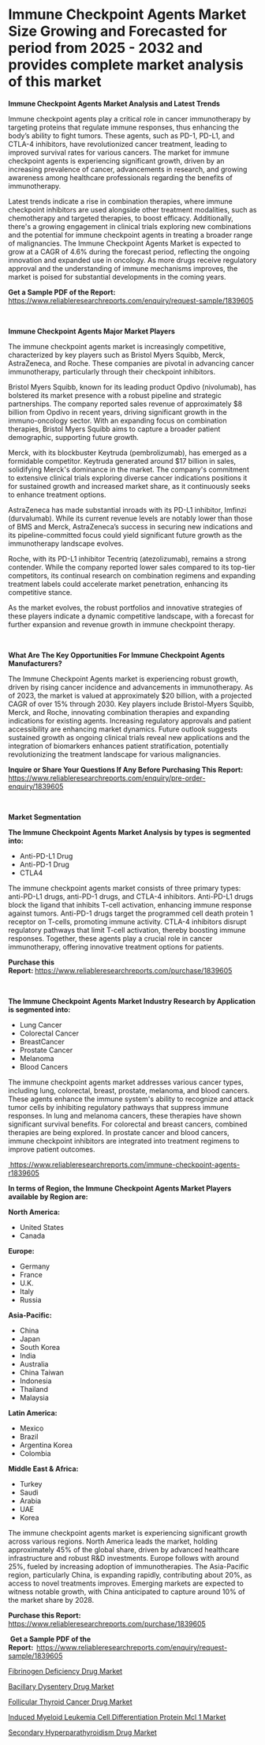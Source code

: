 <p><h1>Immune Checkpoint Agents Market Size Growing and Forecasted for period from 2025 - 2032 and provides complete market analysis of this market</h1></p><p><strong>Immune Checkpoint Agents Market Analysis and Latest Trends</strong></p>
<p><p>Immune checkpoint agents play a critical role in cancer immunotherapy by targeting proteins that regulate immune responses, thus enhancing the body’s ability to fight tumors. These agents, such as PD-1, PD-L1, and CTLA-4 inhibitors, have revolutionized cancer treatment, leading to improved survival rates for various cancers. The market for immune checkpoint agents is experiencing significant growth, driven by an increasing prevalence of cancer, advancements in research, and growing awareness among healthcare professionals regarding the benefits of immunotherapy.</p><p>Latest trends indicate a rise in combination therapies, where immune checkpoint inhibitors are used alongside other treatment modalities, such as chemotherapy and targeted therapies, to boost efficacy. Additionally, there's a growing engagement in clinical trials exploring new combinations and the potential for immune checkpoint agents in treating a broader range of malignancies. The Immune Checkpoint Agents Market is expected to grow at a CAGR of 4.6% during the forecast period, reflecting the ongoing innovation and expanded use in oncology. As more drugs receive regulatory approval and the understanding of immune mechanisms improves, the market is poised for substantial developments in the coming years.</p></p>
<p><strong>Get a Sample PDF of the Report:&nbsp;</strong> <a href="https://www.reliableresearchreports.com/enquiry/request-sample/1839605?utm_campaign=41&utm_medium=2&utm_source=Github&utm_content=ia&utm_term=09032025&utm_id=immune-checkpoint-agents">https://www.reliableresearchreports.com/enquiry/request-sample/1839605</a></p>
<p>&nbsp;</p>
<p><strong>Immune Checkpoint Agents Major Market Players</strong></p>
<p><p>The immune checkpoint agents market is increasingly competitive, characterized by key players such as Bristol Myers Squibb, Merck, AstraZeneca, and Roche. These companies are pivotal in advancing cancer immunotherapy, particularly through their checkpoint inhibitors.</p><p>Bristol Myers Squibb, known for its leading product Opdivo (nivolumab), has bolstered its market presence with a robust pipeline and strategic partnerships. The company reported sales revenue of approximately $8 billion from Opdivo in recent years, driving significant growth in the immuno-oncology sector. With an expanding focus on combination therapies, Bristol Myers Squibb aims to capture a broader patient demographic, supporting future growth.</p><p>Merck, with its blockbuster Keytruda (pembrolizumab), has emerged as a formidable competitor. Keytruda generated around $17 billion in sales, solidifying Merck's dominance in the market. The company's commitment to extensive clinical trials exploring diverse cancer indications positions it for sustained growth and increased market share, as it continuously seeks to enhance treatment options.</p><p>AstraZeneca has made substantial inroads with its PD-L1 inhibitor, Imfinzi (durvalumab). While its current revenue levels are notably lower than those of BMS and Merck, AstraZeneca’s success in securing new indications and its pipeline-committed focus could yield significant future growth as the immunotherapy landscape evolves.</p><p>Roche, with its PD-L1 inhibitor Tecentriq (atezolizumab), remains a strong contender. While the company reported lower sales compared to its top-tier competitors, its continual research on combination regimens and expanding treatment labels could accelerate market penetration, enhancing its competitive stance.</p><p>As the market evolves, the robust portfolios and innovative strategies of these players indicate a dynamic competitive landscape, with a forecast for further expansion and revenue growth in immune checkpoint therapy.</p></p>
<p>&nbsp;</p>
<p><strong>What Are The Key Opportunities For Immune Checkpoint Agents Manufacturers?</strong></p>
<p><p>The Immune Checkpoint Agents market is experiencing robust growth, driven by rising cancer incidence and advancements in immunotherapy. As of 2023, the market is valued at approximately $20 billion, with a projected CAGR of over 15% through 2030. Key players include Bristol-Myers Squibb, Merck, and Roche, innovating combination therapies and expanding indications for existing agents. Increasing regulatory approvals and patient accessibility are enhancing market dynamics. Future outlook suggests sustained growth as ongoing clinical trials reveal new applications and the integration of biomarkers enhances patient stratification, potentially revolutionizing the treatment landscape for various malignancies.</p></p>
<p><strong>Inquire or Share Your Questions If Any Before Purchasing This Report:</strong> <a href="https://www.reliableresearchreports.com/enquiry/pre-order-enquiry/1839605?utm_campaign=41&utm_medium=2&utm_source=Github&utm_content=ia&utm_term=09032025&utm_id=immune-checkpoint-agents">https://www.reliableresearchreports.com/enquiry/pre-order-enquiry/1839605</a></p>
<p>&nbsp;</p>
<p><strong>Market Segmentation</strong></p>
<p><strong>The Immune Checkpoint Agents Market Analysis by types is segmented into:</strong></p>
<p><ul><li>Anti-PD-L1 Drug</li><li>Anti-PD-1 Drug</li><li>CTLA4</li></ul></p>
<p><p>The immune checkpoint agents market consists of three primary types: anti-PD-L1 drugs, anti-PD-1 drugs, and CTLA-4 inhibitors. Anti-PD-L1 drugs block the ligand that inhibits T-cell activation, enhancing immune response against tumors. Anti-PD-1 drugs target the programmed cell death protein 1 receptor on T-cells, promoting immune activity. CTLA-4 inhibitors disrupt regulatory pathways that limit T-cell activation, thereby boosting immune responses. Together, these agents play a crucial role in cancer immunotherapy, offering innovative treatment options for patients.</p></p>
<p><strong>Purchase this Report:&nbsp;</strong><a href="https://www.reliableresearchreports.com/purchase/1839605?utm_campaign=41&utm_medium=2&utm_source=Github&utm_content=ia&utm_term=09032025&utm_id=immune-checkpoint-agents">https://www.reliableresearchreports.com/purchase/1839605</a></p>
<p>&nbsp;</p>
<p><strong>The Immune Checkpoint Agents Market Industry Research by Application is segmented into:</strong></p>
<p><ul><li>Lung Cancer</li><li>Colorectal Cancer</li><li>BreastCancer</li><li>Prostate Cancer</li><li>Melanoma</li><li>Blood Cancers</li></ul></p>
<p><p>The immune checkpoint agents market addresses various cancer types, including lung, colorectal, breast, prostate, melanoma, and blood cancers. These agents enhance the immune system's ability to recognize and attack tumor cells by inhibiting regulatory pathways that suppress immune responses. In lung and melanoma cancers, these therapies have shown significant survival benefits. For colorectal and breast cancers, combined therapies are being explored. In prostate cancer and blood cancers, immune checkpoint inhibitors are integrated into treatment regimens to improve patient outcomes.</p></p>
<p><a href="https://www.reliableresearchreports.com/immune-checkpoint-agents-r1839605?utm_campaign=41&utm_medium=2&utm_source=Github&utm_content=ia&utm_term=09032025&utm_id=immune-checkpoint-agents">&nbsp;https://www.reliableresearchreports.com/immune-checkpoint-agents-r1839605</a></p>
<p><strong>In terms of Region, the Immune Checkpoint Agents Market Players available by Region are:</strong></p>
<p>
    <p> <strong> North America: </strong>
        <ul>
            <li>United States</li>
            <li>Canada</li>
        </ul>
        </p> 
    <p> <strong> Europe: </strong>
        <ul>
            <li>Germany</li>
            <li>France</li>
            <li>U.K.</li>
            <li>Italy</li>
            <li>Russia</li>
        </ul>
        </p> 
    <p> <strong> Asia-Pacific: </strong>
        <ul>
            <li>China</li>
            <li>Japan</li>
            <li>South Korea</li>
            <li>India</li>
            <li>Australia</li>
            <li>China Taiwan</li>
            <li>Indonesia</li>
            <li>Thailand</li>
            <li>Malaysia</li>
        </ul>
        </p> 
    <p> <strong> Latin America: </strong>
        <ul>
            <li>Mexico</li>
            <li>Brazil</li>
            <li>Argentina Korea</li>
            <li>Colombia</li>
        </ul>
        </p> 
    <p> <strong> Middle East & Africa: </strong>
        <ul>
            <li>Turkey</li>
            <li>Saudi</li>
            <li>Arabia</li>
            <li>UAE</li>
            <li>Korea</li>
        </ul>
    </p>
    </p>
<p><p>The immune checkpoint agents market is experiencing significant growth across various regions. North America leads the market, holding approximately 45% of the global share, driven by advanced healthcare infrastructure and robust R&D investments. Europe follows with around 25%, fueled by increasing adoption of immunotherapies. The Asia-Pacific region, particularly China, is expanding rapidly, contributing about 20%, as access to novel treatments improves. Emerging markets are expected to witness notable growth, with China anticipated to capture around 10% of the market share by 2028.</p></p>
<p><strong>Purchase this Report: </strong><a href="https://www.reliableresearchreports.com/purchase/1839605?utm_campaign=41&utm_medium=2&utm_source=Github&utm_content=ia&utm_term=09032025&utm_id=immune-checkpoint-agents">https://www.reliableresearchreports.com/purchase/1839605</a></p>
<p>&nbsp;<strong>Get a Sample PDF of the Report:&nbsp;&nbsp;</strong><a href="https://www.reliableresearchreports.com/enquiry/request-sample/1839605?utm_campaign=41&utm_medium=2&utm_source=Github&utm_content=ia&utm_term=09032025&utm_id=immune-checkpoint-agents">https://www.reliableresearchreports.com/enquiry/request-sample/1839605</a></p>
<p><strong></strong></p>
<p><p><a href="https://github.com/baatetoshda/Market-Research-Report-List-1/blob/main/fibrinogen-deficiency-drug-market.md?utm_campaign=41&utm_medium=2&utm_source=Github&utm_content=ia&utm_term=09032025&utm_id=immune-checkpoint-agents">Fibrinogen Deficiency Drug Market</a></p><p><a href="https://github.com/tabormahay2f/Market-Research-Report-List-1/blob/main/bacillary-dysentery-drug-market.md?utm_campaign=41&utm_medium=2&utm_source=Github&utm_content=ia&utm_term=09032025&utm_id=immune-checkpoint-agents">Bacillary Dysentery Drug Market</a></p><p><a href="https://github.com/naingbiner7i/Market-Research-Report-List-1/blob/main/follicular-thyroid-cancer-drug-market.md?utm_campaign=41&utm_medium=2&utm_source=Github&utm_content=ia&utm_term=09032025&utm_id=immune-checkpoint-agents">Follicular Thyroid Cancer Drug Market</a></p><p><a href="https://github.com/kaloyhboosh/Market-Research-Report-List-1/blob/main/induced-myeloid-leukemia-cell-differentiation-protein-mcl-1-market.md?utm_campaign=41&utm_medium=2&utm_source=Github&utm_content=ia&utm_term=09032025&utm_id=immune-checkpoint-agents">Induced Myeloid Leukemia Cell Differentiation Protein Mcl 1 Market</a></p><p><a href="https://github.com/siwerhommer97/Market-Research-Report-List-1/blob/main/secondary-hyperparathyroidism-drug-market.md?utm_campaign=41&utm_medium=2&utm_source=Github&utm_content=ia&utm_term=09032025&utm_id=immune-checkpoint-agents">Secondary Hyperparathyroidism Drug Market</a></p></p>